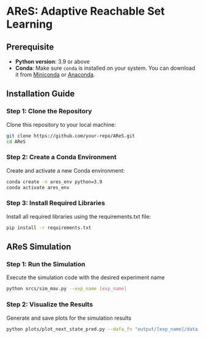 # AReS: Adaptive Reachable Set Learning

## Prerequisite

- **Python version**: 3.9 or above
- **Conda**: Make sure `conda` is installed on your system. You can download it from [Miniconda](https://docs.conda.io/en/latest/miniconda.html) or [Anaconda](https://www.anaconda.com/products/distribution).

## Installation Guide

### Step 1: Clone the Repository

Clone this repository to your local machine:
```bash
git clone https://github.com/your-repo/AReS.git
cd AReS
```

### Step 2: Create a Conda Environment
Create and activate a new Conda environment:
```bash
conda create -n ares_env python=3.9
conda activate ares_env
```

### Step 3: Install Required Libraries
Install all required libraries using the requirements.txt file:
```bash
pip install -r requirements.txt
```

## AReS Simulation
### Step 1: Run the Simulation
Execute the simulation code with the desired experiment name
```sh
python srcs/sim_mav.py --exp_name [exp_name]
```

### Step 2: Visualize the Results
Generate and save plots for the simulation results
```sh
python plots/plot_next_state_pred.py --dafa_fn "output/[exp_name]/data.pk" --baseline_data_fn "output/baseline/data.pk" --fig_root "plots/[foleder_name]"
```
